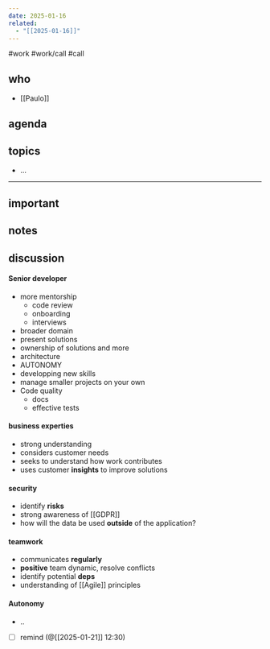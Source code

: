 ```yaml
---
date: 2025-01-16
related:
  - "[[2025-01-16]]"
---
```

#work #work/call #call

## who
- [[Paulo]]
## agenda

## topics
- ...

---

## important

## notes

## discussion

#### Senior developer
- more mentorship
	- code review
	- onboarding
	- interviews
- broader domain
- present solutions
- ownership of solutions and more
- architecture
- AUTONOMY
- developping new skills
- manage smaller projects on your own
- Code quality
	- docs
	- effective tests
#### business experties
- strong understanding
- considers customer needs
- seeks to understand how work contributes
- uses customer **insights** to improve solutions
#### security
- identify **risks**
- strong awareness of [[GDPR]]
- how will the data be used **outside** of the application?
#### teamwork
-  communicates **regularly**
- **positive** team dynamic, resolve conflicts
- identify potential **deps**
- understanding of [[Agile]] principles

#### Autonomy
- ..

- [ ] remind (@[[2025-01-21]] 12:30)
